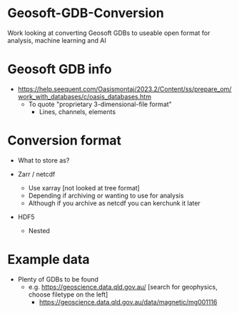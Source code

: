 # Geosoft-GDB-Conversion
Work looking at converting Geosoft GDBs to useable open format for analysis, machine learning and AI

# Geosoft GDB info
- https://help.seequent.com/Oasismontaj/2023.2/Content/ss/prepare_om/work_with_databases/c/oasis_databases.htm
	- To quote "proprietary 3-dimensional-file format"
		- Lines, channels, elements

# Conversion format
- What to store as?
- Zarr / netcdf
    - Use xarray [not looked at tree format]
    - Depending if archiving or wanting to use for analysis
    - Although if you archive as netcdf you can kerchunk it later

- HDF5
    - Nested

# Example data
- Plenty of GDBs to be found
    - e.g. https://geoscience.data.qld.gov.au/ [search for geophysics, choose filetype on the left]
        - https://geoscience.data.qld.gov.au/data/magnetic/mg001116


